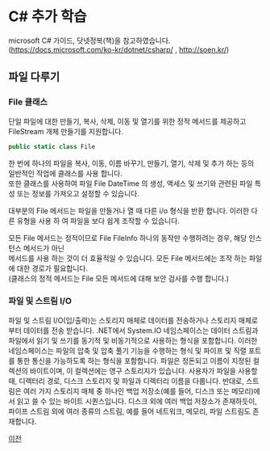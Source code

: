 # C# 추가 학습

microsoft C# 가이드, 닷넷정복(책)을 참고하였습니다.</br>
(https://docs.microsoft.com/ko-kr/dotnet/csharp/ , http://soen.kr/)

## 파일 다루기

### File 클래스
단일 파일에 대한 만들기, 복사, 삭제, 이동 및 열기를 위한 정적 메서드를 제공하고 FileStream 개체 만들기를 지원합니다.

```csharp
public static class File
```

한 번에 하나의 파일을 복사, 이동, 이름 바꾸기, 만들기, 열기, 삭제 및 추가 하는 등의 일반적인 작업에 클래스를 사용 합니다.</br>
또한 클래스를 사용하여 파일 File DateTime 의 생성, 액세스 및 쓰기와 관련된 파일 특성 또는 정보를 가져오고 설정할 수 있습니다.</br>

대부분의 File 메서드는 파일을 만들거나 열 때 다른 i/o 형식을 반환 합니다. 이러한 다른 유형을 사용 하 여 파일을 보다 쉽게 조작할 수 있습니다.</br>

모든 File 메서드는 정적이므로 File FileInfo 하나의 동작만 수행하려는 경우, 해당 인스턴스 메서드가 아닌</br>
메서드를 사용 하는 것이 더 효율적일 수 있습니다. 모든 File 메서드에는 조작 하는 파일에 대한 경로가 필요합니다.</br>
(클래스의 정적 메서드는 File 모든 메서드에 대해 보안 검사를 수행 합니다.)</br>


### 파일 및 스트림 I/O
파일 및 스트림 I/O(입/출력)는 스토리지 매체로 데이터를 전송하거나 스토리지 매체로부터 데이터를 전송 받습니다. .NET에서 System.IO 네임스페이스는 데이터 스트림과 파일에서 읽기 및 쓰기를 동기적 및 비동기적으로 사용하는 형식을 포함합니다. 이러한 네임스페이스는 파일의 압축 및 압축 풀기 기능을 수행하는 형식 및 파이프 및 직렬 포트를 통한 통신을 가능하도록 하는 형식을 포함합니다.
파일은 정돈되고 이름이 지정된 컬렉션의 바이트이며, 이 컬렉션에는 영구 스토리지가 있습니다. 사용자가 파일을 사용할 때, 디렉터리 경로, 디스크 스토리지 및 파일과 디렉터리 이름을 다룹니다. 반대로, 스트림은 여러 가지 스토리지 매체 중 하나인 백업 저장소(예를 들어, 디스크 또는 메모리)에서 읽고 쓸 수 있는 바이트 시퀀스입니다. 디스크 외에 여러 백업 저장소가 존재하듯이, 파이프 스트림 외에 여러 종류의 스트림, 예를 들어 네트워크, 메모리, 파일 스트림도 존재합니다.



[이전](https://github.com/1994wjdwodbs/StudyCSharp21)

